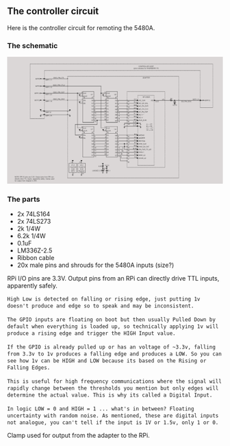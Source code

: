 ## The controller circuit

Here is the controller circuit for remoting the 5480A.

### The schematic

![image](/images/controller-host.png)

### The parts

* 2x 74LS164
* 2x 74LS273
* 2k 1/4W
* 6.2k 1/4W
* 0.1uF 
* LM336Z-2.5
* Ribbon cable
* 20x male pins and shrouds for the 5480A inputs (size?) 

RPi I/O pins are 3.3V. Output pins from an RPi can directly drive TTL inputs, apparently safely. 

```
High Low is detected on falling or rising edge, just putting 1v doesn't produce and edge so to speak and may be inconsistent.

The GPIO inputs are floating on boot but then usually Pulled Down by default when everything is loaded up, so technically applying 1v will produce a rising edge and trigger the HIGH Input value.

If the GPIO is already pulled up or has an voltage of ~3.3v, falling from 3.3v to 1v produces a falling edge and produces a LOW. So you can see how 1v can be HIGH and LOW because its based on the Rising or Falling Edges.

This is useful for high frequency communications where the signal will rapidly change between the thresholds you mention but only edges will determine the actual value. This is why its called a Digital Input.

In logic LOW = 0 and HIGH = 1 ... what's in between? Floating uncertainty with random noise. As mentioned, these are digital inputs not analogue, you can't tell if the input is 1V or 1.5v, only 1 or 0.
```

Clamp used for output from the adapter to the RPi.

